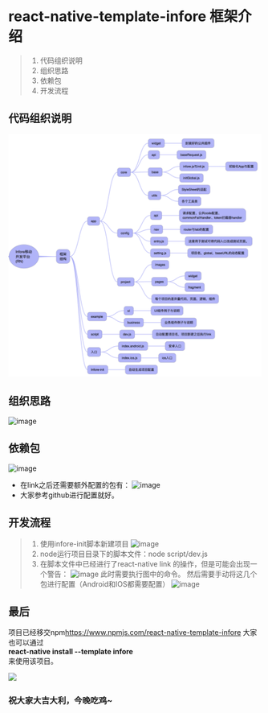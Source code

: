 # react-native-template-infore 框架介绍

> 1. 代码组织说明
> 2. 组织思路
> 3. 依赖包
> 4. 开发流程

## 代码组织说明
![image](./image/r1.png)
## 组织思路
![image](https://github.com/MIFind/rn-template-infore/blob/master/image/r2.png)
## 依赖包
![image](https://github.com/MIFind/rn-template-infore/blob/master/image/r3.png)
* 在link之后还需要额外配置的包有：
![image](https://github.com/MIFind/rn-template-infore/blob/master/image/r4.png)
* 大家参考github进行配置就好。

## 开发流程
> 1. 使用infore-init脚本新建项目
![image](https://github.com/MIFind/rn-template-infore/blob/master/image/r5.png)
> 2. node运行项目目录下的脚本文件：node script/dev.js
> 3. 在脚本文件中已经进行了react-native link 的操作，但是可能会出现一个警告：
![image](https://github.com/MIFind/rn-template-infore/blob/master/image/r6.png)
此时需要执行图中的命令。
> 然后需要手动将这几个包进行配置（Android和IOS都需要配置）
![image](https://github.com/MIFind/rn-template-infore/blob/master/image/r7.png)

## 最后
项目已经移交npm<link>https://www.npmjs.com/react-native-template-infore</link>
大家也可以通过<br>
<strong>react-native install --template infore </strong><br>
来使用该项目。

<a href="https://nodei.co/npm/react-native-template-infore/"><img src="https://nodei.co/npm/react-native-template-infore.png?downloads=true&downloadRank=true&stars=true"></a>

### 祝大家大吉大利，今晚吃鸡~
